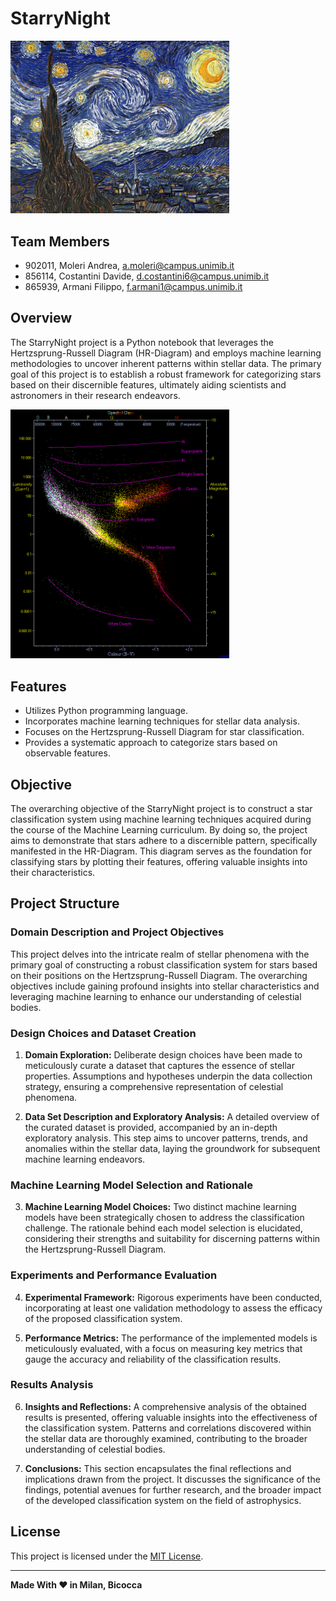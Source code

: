 # StarryNight

<img src="./Images/Starry Night.jpeg" width="350">

## Team Members
- 902011, Moleri Andrea, a.moleri@campus.unimib.it
- 856114, Costantini Davide, d.costantini6@campus.unimib.it
- 865939, Armani Filippo, f.armani1@campus.unimib.it

## Overview

The StarryNight project is a Python notebook that leverages the Hertzsprung-Russell Diagram (HR-Diagram) and employs machine learning methodologies to uncover inherent patterns within stellar data. The primary goal of this project is to establish a robust framework for categorizing stars based on their discernible features, ultimately aiding scientists and astronomers in their research endeavors.

<img src="./Images/Spectral Class Diagram.png" width="350">

## Features

- Utilizes Python programming language.
- Incorporates machine learning techniques for stellar data analysis.
- Focuses on the Hertzsprung-Russell Diagram for star classification.
- Provides a systematic approach to categorize stars based on observable features.

## Objective

The overarching objective of the StarryNight project is to construct a star classification system using machine learning techniques acquired during the course of the Machine Learning curriculum. By doing so, the project aims to demonstrate that stars adhere to a discernible pattern, specifically manifested in the HR-Diagram. This diagram serves as the foundation for classifying stars by plotting their features, offering valuable insights into their characteristics.

## Project Structure

### Domain Description and Project Objectives

This project delves into the intricate realm of stellar phenomena with the primary goal of constructing a robust classification system for stars based on their positions on the Hertzsprung-Russell Diagram. The overarching objectives include gaining profound insights into stellar characteristics and leveraging machine learning to enhance our understanding of celestial bodies.

### Design Choices and Dataset Creation

1. **Domain Exploration:** Deliberate design choices have been made to meticulously curate a dataset that captures the essence of stellar properties. Assumptions and hypotheses underpin the data collection strategy, ensuring a comprehensive representation of celestial phenomena.

2. **Data Set Description and Exploratory Analysis:** A detailed overview of the curated dataset is provided, accompanied by an in-depth exploratory analysis. This step aims to uncover patterns, trends, and anomalies within the stellar data, laying the groundwork for subsequent machine learning endeavors.

### Machine Learning Model Selection and Rationale

3. **Machine Learning Model Choices:** Two distinct machine learning models have been strategically chosen to address the classification challenge. The rationale behind each model selection is elucidated, considering their strengths and suitability for discerning patterns within the Hertzsprung-Russell Diagram.

### Experiments and Performance Evaluation

4. **Experimental Framework:** Rigorous experiments have been conducted, incorporating at least one validation methodology to assess the efficacy of the proposed classification system.

5. **Performance Metrics:** The performance of the implemented models is meticulously evaluated, with a focus on measuring key metrics that gauge the accuracy and reliability of the classification results.

### Results Analysis

6. **Insights and Reflections:** A comprehensive analysis of the obtained results is presented, offering valuable insights into the effectiveness of the classification system. Patterns and correlations discovered within the stellar data are thoroughly examined, contributing to the broader understanding of celestial bodies.

7. **Conclusions:** This section encapsulates the final reflections and implications drawn from the project. It discusses the significance of the findings, potential avenues for further research, and the broader impact of the developed classification system on the field of astrophysics.

## License

This project is licensed under the [MIT License](LICENSE.md).

---
**Made With ❤️ in Milan, Bicocca** 
